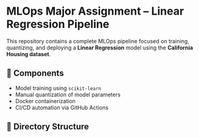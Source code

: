 # MLOps Major Assignment – Linear Regression Pipeline

This repository contains a complete MLOps pipeline focused on training, quantizing, and deploying a **Linear Regression** model using the **California Housing dataset**.

## 🧩 Components

- Model training using `scikit-learn`
- Manual quantization of model parameters
- Docker containerization
- CI/CD automation via GitHub Actions

## 📁 Directory Structure


